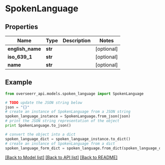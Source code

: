 # SpokenLanguage


## Properties
Name | Type | Description | Notes
------------ | ------------- | ------------- | -------------
**english_name** | **str** |  | [optional] 
**iso_639_1** | **str** |  | [optional] 
**name** | **str** |  | [optional] 

## Example

```python
from overseerr_api.models.spoken_language import SpokenLanguage

# TODO update the JSON string below
json = "{}"
# create an instance of SpokenLanguage from a JSON string
spoken_language_instance = SpokenLanguage.from_json(json)
# print the JSON string representation of the object
print SpokenLanguage.to_json()

# convert the object into a dict
spoken_language_dict = spoken_language_instance.to_dict()
# create an instance of SpokenLanguage from a dict
spoken_language_form_dict = spoken_language.from_dict(spoken_language_dict)
```
[[Back to Model list]](../README.md#documentation-for-models) [[Back to API list]](../README.md#documentation-for-api-endpoints) [[Back to README]](../README.md)


